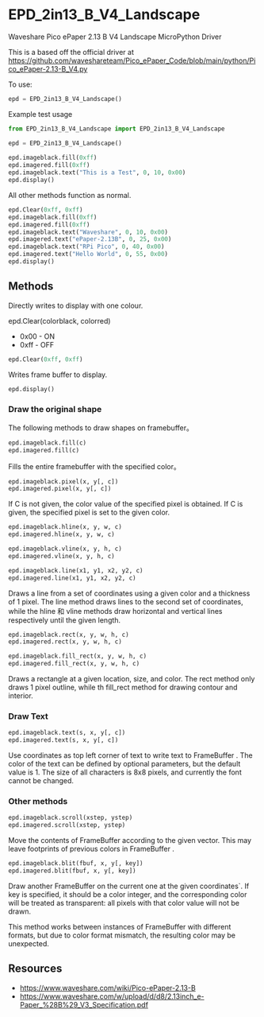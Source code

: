 # EPD_2in13_B_V4_Landscape
Waveshare Pico ePaper 2.13 B V4 Landscape MicroPython Driver

This is a based off the official driver at https://github.com/waveshareteam/Pico_ePaper_Code/blob/main/python/Pico_ePaper-2.13-B_V4.py


To use:
```python
epd = EPD_2in13_B_V4_Landscape()
```

Example test usage
```python
from EPD_2in13_B_V4_Landscape import EPD_2in13_B_V4_Landscape

epd = EPD_2in13_B_V4_Landscape()
    
epd.imageblack.fill(0xff)
epd.imagered.fill(0xff)
epd.imageblack.text("This is a Test", 0, 10, 0x00)
epd.display()
```

All other methods function as normal.

```python
epd.Clear(0xff, 0xff)
epd.imageblack.fill(0xff)
epd.imagered.fill(0xff)
epd.imageblack.text("Waveshare", 0, 10, 0x00)
epd.imagered.text("ePaper-2.13B", 0, 25, 0x00)
epd.imageblack.text("RPi Pico", 0, 40, 0x00)
epd.imagered.text("Hello World", 0, 55, 0x00)
epd.display()
```

## Methods

Directly writes to display with one colour.

epd.Clear(colorblack, colorred)
- 0x00 - ON
- 0xff - OFF

```python
epd.Clear(0xff, 0xff)
```

Writes frame buffer to display.

```python
epd.display()
```

### Draw the original shape

The following methods to draw shapes on framebuffer。

```python
epd.imageblack.fill(c)
epd.imagered.fill(c)
```

Fills the entire framebuffer with the specified color。

```python
epd.imageblack.pixel(x, y[, c])
epd.imagered.pixel(x, y[, c])
```

If C is not given, the color value of the specified pixel is obtained. If C is given, the specified pixel is set to the given color.

```python
epd.imageblack.hline(x, y, w, c)
epd.imagered.hline(x, y, w, c)
```

```python
epd.imageblack.vline(x, y, h, c)
epd.imagered.vline(x, y, h, c)
```

```python
epd.imageblack.line(x1, y1, x2, y2, c)
epd.imagered.line(x1, y1, x2, y2, c)
```

Draws a line from a set of coordinates using a given color and a thickness of 1 pixel. The line method draws lines to the second set of coordinates, while the hline 和 vline methods draw horizontal and vertical lines respectively until the given length.

```python
epd.imageblack.rect(x, y, w, h, c)
epd.imagered.rect(x, y, w, h, c)
```

```python
epd.imageblack.fill_rect(x, y, w, h, c)
epd.imagered.fill_rect(x, y, w, h, c)
```

Draws a rectangle at a given location, size, and color. The rect method only draws 1 pixel outline, while th fill_rect method for drawing contour and interior.


### Draw Text

```python
epd.imageblack.text(s, x, y[, c])
epd.imagered.text(s, x, y[, c])
```

Use coordinates as top left corner of text to write text to FrameBuffer . The color of the text can be defined by optional parameters, but the default value is 1. The size of all characters is 8x8 pixels, and currently the font cannot be changed.

### Other methods

```python
epd.imageblack.scroll(xstep, ystep)
epd.imagered.scroll(xstep, ystep)
```

Move the contents of FrameBuffer according to the given vector. This may leave footprints of previous colors in FrameBuffer .

```python
epd.imageblack.blit(fbuf, x, y[, key])
epd.imagered.blit(fbuf, x, y[, key])
```

Draw another FrameBuffer on the current one at the given coordinates`. If key is specified, it should be a color integer, and the corresponding color will be treated as transparent: all pixels with that color value will not be drawn.

This method works between instances of FrameBuffer with different formats, but due to color format mismatch, the resulting color may be unexpected.

## Resources
- https://www.waveshare.com/wiki/Pico-ePaper-2.13-B
- https://www.waveshare.com/w/upload/d/d8/2.13inch_e-Paper_%28B%29_V3_Specification.pdf

